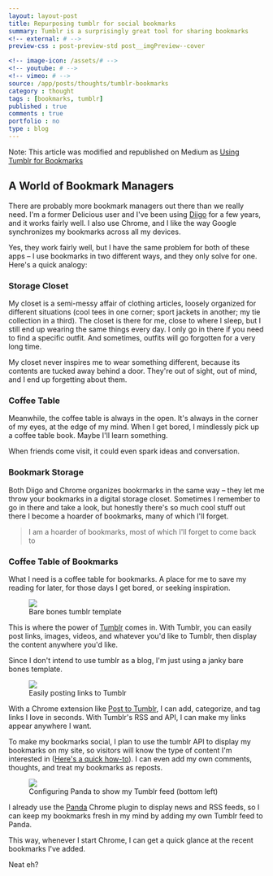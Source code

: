 ```yaml
---
layout: layout-post
title: Repurposing tumblr for social bookmarks
summary: Tumblr is a surprisingly great tool for sharing bookmarks
<!-- external: # -->
preview-css : post-preview-std post__imgPreview--cover

<!-- image-icon: /assets/# -->
<!-- youtube: # -->
<!-- vimeo: # -->
source: /app/posts/thoughts/tumblr-bookmarks
category : thought
tags : [bookmarks, tumblr]
published : true
comments : true
portfolio : no
type : blog
---
```



<div class="callout">
  <div class="callout--row">
     <span class="content">Note: This article was modified and republished on Medium as <a href="https://medium.com/@janistanian/tumblr-is-the-best-bookmark-manager-e137a0354895#.adjexwz8r">Using Tumblr for Bookmarks</a></span>
  </div>
</div>


## A World of Bookmark Managers

There are probably more bookmark managers out there than we really need. I'm a former Delicious user and I've been using [Diigo](http://diigo.com) for a few years, and it works fairly well. I also use Chrome, and I like the way Google synchronizes my bookmarks across all my devices.

Yes, they work fairly well, but I have the same problem for both of these apps – I use bookmarks in two different ways, and they only solve for one. Here's a quick analogy: 



### Storage Closet

My closet is a semi-messy affair of clothing articles, loosely organized for different situations (cool tees in one corner; sport jackets in another; my tie collection in a third). The closet is there for me, close to where I sleep, but I still end up wearing the same things every day. I only go in there if you need to find a specific outfit. And sometimes, outfits will go forgotten for a very long time.

My closet never inspires me to wear something different, because its contents are tucked away behind a door. They're out of sight, out of mind, and I end up forgetting about them.



### Coffee Table

Meanwhile, the coffee table is always in the open. It's always in the corner of my eyes, at the edge of my mind. When I get bored, I mindlessly pick up a coffee table book. Maybe I'll learn something.

When friends come visit, it could even spark ideas and conversation.


### Bookmark Storage

Both Diigo and Chrome organizes bookrmarks in the same way – they let me throw your bookmarks in a digital storage closet. Sometimes I remember to go in there and take a look, but honestly there's so much cool stuff out there I become a hoarder of bookmarks, many of which I'll forget.

> I am a hoarder of bookmarks, most of which I'll forget to come back to


### Coffee Table of Bookmarks

What I need is a coffee table for bookmarks. A place for me to save my reading for later, for those days I get bored, or seeking inspiration. 


<figure class="figure-wide">
  <img src="{{page.source}}/tumblr_blog.png">
<figcaption>Bare bones tumblr template</figcaption>
</figure>

This is where the power of [Tumblr](http://tumblr.com) comes in. With Tumblr, you can easily post links, images, videos, and whatever you'd like to Tumblr, then display the content anywhere you'd like. 

Since I don't intend to use tumblr as a blog, I'm just using a janky bare bones template.

<figure class="figure-wide">
  <img src="{{page.source}}/postingtotumblr.png">
<figcaption>Easily posting links to Tumblr</figcaption>
</figure>


With a Chrome extension like [Post to Tumblr](https://chrome.google.com/webstore/detail/post-to-tumblr/dbpicbbcpanckagpdjflgojlknomoiah?hl=en), I can add, categorize, and tag links I love in seconds. With Tumblr's RSS and API, I can make my links appear anywhere I want.

To make my bookmarks social, I plan to use the tumblr API to display my bookmarks on my site, so visitors will know the type of content I'm interested in ([Here's a quick how-to](/blog/2016/08/tumblr_integration.html)). I can even add my own comments, thoughts, and treat my bookmarks as reposts.

<figure class="figure-wide">
  <img src="{{page.source}}/panda.png">
<figcaption>Configuring Panda to show my Tumblr feed (bottom left)</figcaption>
</figure>

I already use the [Panda](http://usepanda.com) Chrome plugin to display news and RSS feeds, so I can keep my bookmarks fresh in my mind by adding my own Tumblr feed to Panda.

This way, whenever I start Chrome, I can get a quick glance at the recent bookmarks I've added.

Neat eh?



